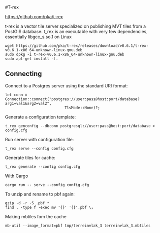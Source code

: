#T-rex

https://github.com/pka/t-rex

t-rex is a vector tile server specialized on publishing MVT tiles from a PostGIS database. t_rex is an executable with very few dependencies, essentially libgcc_s.so.1 on Linux

	wget https://github.com/pka/t-rex/releases/download/v0.6.1/t-rex-v0.6.1-x86_64-unknown-linux-gnu.deb
	sudo dpkg -i t-rex-v0.6.1-x86_64-unknown-linux-gnu.deb
	sudo apt-get install -f.

## Connecting
Connect to a Postgres server using the standard URI format:

	let conn = Connection::connect("postgres://user:pass@host:port/database?arg1=val1&arg2=val2",
                               TlsMode::None)?;

Generate a configuration template:

	t_rex genconfig --dbconn postgresql://user:pass@host:port/database > config.cfg

Run server with configuration file:

	t_rex serve --config config.cfg

Generate tiles for cache:

	t_rex generate --config config.cfg

With Cargo

	cargo run -- serve --config config.cfg 

To unzip and rename to pbf again:

	gzip -d -r -S .pbf *
	find . -type f -exec mv '{}' '{}'.pbf \;

Making mbtiles fom the cache

	mb-util --image_format=pbf tmp/terreinvlak_3 terreinvlak_3.mbtiles
